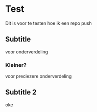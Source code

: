 # Test
Dit is voor te testen hoe ik een repo push

## Subtitle
voor onderverdeling

### Kleiner?
voor preciezere onderverdeling

## Subtitle 2
oke
